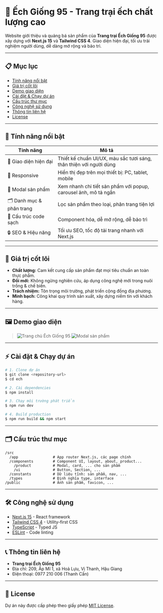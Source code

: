# 🐸 Ếch Giống 95 - Trang trại ếch chất lượng cao

Website giới thiệu và quảng bá sản phẩm của **Trang trại Ếch Giống 95** được xây dựng với **Next.js 15** và **Tailwind CSS 4**. Giao diện hiện đại, tối ưu trải nghiệm người dùng, dễ dàng mở rộng và bảo trì.

---

## 📋 Mục lục
- [Tính năng nổi bật](#tính-năng-nổi-bật)
- [Giá trị cốt lõi](#giá-trị-cốt-lõi)
- [Demo giao diện](#demo-giao-diện)
- [Cài đặt & Chạy dự án](#cài-đặt--chạy-dự-án)
- [Cấu trúc thư mục](#cấu-trúc-thư-mục)
- [Công nghệ sử dụng](#công-nghệ-sử-dụng)
- [Thông tin liên hệ](#thông-tin-liên-hệ)
- [License](#license)

---

## 🚀 Tính năng nổi bật

| Tính năng                | Mô tả                                                                 |
|-------------------------|----------------------------------------------------------------------|
| 🌱 Giao diện hiện đại    | Thiết kế chuẩn UI/UX, màu sắc tươi sáng, thân thiện với người dùng   |
| 📱 Responsive           | Hiển thị đẹp trên mọi thiết bị: PC, tablet, mobile                   |
| 🛒 Modal sản phẩm       | Xem nhanh chi tiết sản phẩm với popup, carousel ảnh, mô tả ngắn      |
| 🗂️ Danh mục & phân trang| Lọc sản phẩm theo loại, phân trang tiện lợi                          |
| 🧩 Cấu trúc code sạch   | Component hóa, dễ mở rộng, dễ bảo trì                                |
| 🔒 SEO & Hiệu năng      | Tối ưu SEO, tốc độ tải trang nhanh với Next.js                       |

---

## 💎 Giá trị cốt lõi
- **Chất lượng:** Cam kết cung cấp sản phẩm đạt mọi tiêu chuẩn an toàn thực phẩm.
- **Đổi mới:** Không ngừng nghiên cứu, áp dụng công nghệ mới trong nuôi trồng & chế biến.
- **Trách nhiệm:** Tôn trọng môi trường, phát triển cộng đồng địa phương.
- **Minh bạch:** Công khai quy trình sản xuất, xây dựng niềm tin với khách hàng.

---

## 🖼️ Demo giao diện
> ![Trang chủ Ếch Giống 95](public/demo-home.png)
> ![Modal sản phẩm](public/demo-modal.png)

---

## ⚡ Cài đặt & Chạy dự án
```bash
# 1. Clone dự án
$ git clone <repository-url>
$ cd ech

# 2. Cài dependencies
$ npm install

# 3. Chạy môi trường phát triển
$ npm run dev

# 4. Build production
$ npm run build && npm start
```

---

## 🗂️ Cấu trúc thư mục
```text
/src
  /app                # App router Next.js, các page chính
  /components         # Component UI, layout, about, product...
    /product          # Modal, card, ... cho sản phẩm
    /ui               # Button, Section, ...
  /constants          # Dữ liệu tĩnh: sản phẩm, nav, ...
  /types              # Định nghĩa type, interface
/public               # Ảnh sản phẩm, favicon, ...
```

---

## 🛠️ Công nghệ sử dụng
- [Next.js 15](https://nextjs.org/) - React framework
- [Tailwind CSS 4](https://tailwindcss.com/) - Utility-first CSS
- [TypeScript](https://www.typescriptlang.org/) - Typed JS
- [ESLint](https://eslint.org/) - Code linting

---

## 📞 Thông tin liên hệ
- **Trang trại Ếch Giống 95**
- Địa chỉ: 209, Ấp Mĩ 1, xã Hoả Lựu, Vị Thanh, Hậu Giang
- Điện thoại: 0977 210 006 (Thanh Cần)

---

## 📄 License
Dự án này được cấp phép theo giấy phép [MIT License](LICENSE).
